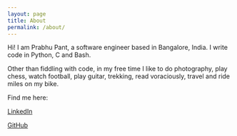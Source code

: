 ```yaml
---
layout: page
title: About
permalink: /about/
---
```


Hi! I am Prabhu Pant, a software engineer based in Bangalore, India. I write code in Python, C and Bash.

Other than fiddling with code, in my free time I like to do photography, play chess, watch football, play guitar, trekking, read voraciously, travel and ride miles on my bike.

Find me here:

[LinkedIn](https://www.linkedin.com/in/prabhupant/)

[GitHub](https://github.com/prabhupant)
